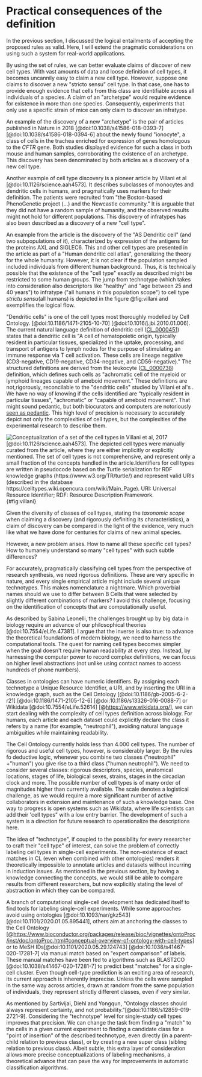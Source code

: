 # Practical consequences of the definition


In the previous section, I discussed the logical entailments of accepting the proposed rules as valid. Here, I will extend the pragmatic considerations on using such a system for real-world applications. 

By using the set of rules, we can better evaluate claims of discover of new cell types. With vast amounts of data and loose definition of cell types, it becomes uncannily easy to claim a new cell type. However, suppose one claims to discover a new "stricto sensu" cell type. In that case, one has to provide enough evidence that cells from this class are identifiable across all individuals of a species. A claim of an "archetype" would require  evidence for existence in more than one species. Consequently, experiments that only use a specific strain of mice can only claim to discover an infratype.

An example of the discovery of a new "archetype" is the pair of articles published in Nature in 2018 [@doi:10.1038/s41586-018-0393-7] [@doi:10.1038/s41586-018-0394-6] about the newly found "ionocyte", a class of cells in the trachea enriched for expression of genes homologous to the _CFTR_ gene. Both studies displayed evidence for such a class in both mouse and human samples, corroborating the existence of an archetype. This discovery has been denominated by both articles as a discovery of a new cell type. 

Another example of cell type discovery is a pioneer article by Villani et al [@doi:10.1126/science.aah4573]. It describes subclasses of monocytes and dendritic cells in humans, and pragmatically uses markers for their definition. The patients were recruited from "the Boston-based PhenoGenetic project (...) and the Newcastle community." It is arguable that they did not have a random sample of humanity, and the observed results might not hold for different populations. This discovery of infratypes has also been described as a discovery of a new "cell type". 

An example from the article is the discovery of the  "AS Dendritic cell" (and two subpopulations of it), characterized by expression of the antigens for the proteins AXL and SIGLEC6. This and other cell types are presented in the article  as part of a "Human dendritic cell atlas", generalizing the theory for the whole humanity. However, it is not clear if the population sampled included individuals from different human background. Thus, it is technically possible that the existence of the "cell type" exactly as described might be restricted to some human groups. The jump from technotype (which takes into consideration also descriptors like "healthy" and "age between 25 and 40 years") to infratype ("all humans in this population scope") to cell type _strictu sensu_(all humans) is depicted in the figure @fig:villani and exemplifies the logical flow. 

"Dendritic cells" is one of the cell types most thoroughly modelled by Cell Ontology. [@doi:10.1186/1471-2105-10-70] [@doi:10.1016/j.jbi.2010.01.006]. The current natural language definition of dendritic cell ([CL_0000451](http://purl.obolibrary.org/obo/CL_0000451)) states that a dendritic cell is "A cell of hematopoietic origin, typically resident in particular tissues, specialized in the uptake, processing, and transport of antigens to lymph nodes for the purpose of stimulating an immune response via T cell activation. These cells are lineage negative (CD3-negative, CD19-negative, CD34-negative, and CD56-negative)." The structured definitions are derived from the leukocyte ([CL_0000738](http://purl.obolibrary.org/obo/CL_0000738)) definition, which defines such cells as "achromatic cell of the myeloid or lymphoid lineages capable of ameboid movement." These definitions are not,rigorously, reconcilable to the "dendritic cells" studied by Villani et al's . We have no way of knowing if the cells identified are "typically resident in particular tissues", "achromatic" or "capable of ameboid movement". That might sound pedantic, but both biocurators and  computers are notoriously [seen as pedantic](https://www.biocuration.org/community/biocuration-generic-job-description/). This high level of precision is necessary to accurately depict not only the complexities of cell types, but the complexities of the experimental research to describe them.


![ Conceptualization of a set of the cell types in Villani et al, 2017 [@doi:10.1126/science.aah4573]. The depicted cell types were manually curated from the article, where they are either implicitly or explicitly mentioned. The set of cell types is not comprehensive, and represent only a small fraction of the concepts handled in the article.Identifiers for cell types are written in pseudocode based on the Turtle serialization for RDF knowledge graphs (https://www.w3.org/TR/turtle/) and represent valid URIs (described in the database https://celltypes.wiki.opencura.com/wiki/Main_Page). URI: Universal Resource Identifier; RDF: Resource Description Framework.](images/villani_asdcs.png  ){#fig:villani}

Given the diversity of classes of cell types, stating the _taxonomic scope_ when claiming a discovery (and rigorously definiting its characteristics), a claim of discovery can be compared in the light of the evidence, very much like what we have done for centuries for claims of new animal species. 

However, a new problem arises. How to name all these specific cell types? How to humanely understand so many "cell types" with such subtle differences? 

For accurately, pragmatically classifying cell types from the perspective of research synthesis, we need rigorous definitions.  These are very specific in nature, and every single empirical article might include several unique technotypes. This makes nomenclature a nightmare. Which proverbial names should we use to differ between B Cells that were selected by slightly different combinations of markers?  I avoid this challenge, focusing on the identification of concepts that are computationally useful. 

As described by Sabina Leonelli, the challenges brought up by big data in biology require an advance of our philosophical theories [@doi:10.7554/eLife.47381]. I argue that the inverse is also true: to advance the theoretical foundations of modern biology, we need to harness the computational tools. The quest for naming cell types becomes simpler when the goal doesn't require human readability at every step. Instead, by harnessing the computer power to record complex definitions, we can focus on higher level abstractions (not unlike using contact names to access hundreds of phone numbers).  

Classes in ontologies can have numeric identifiers. By assigning each technotype a Unique Resource Identifier, a URI, and by inserting the URI in a knowledge graph, such as the Cell Ontology [@doi:10.1186/gb-2005-6-2-r21] [@doi:10.1186/1471-2105-12-6] [@doi:10.1186/s13326-016-0088-7] or Wikidata [@doi:10.7554/eLife.52614] [@https://www.wikidata.org/], we can start dealing with the complexity of cell types definition across biology. For humans, each article and each dataset could explicitly declare the class it refers by a  name (for example, "neutrophil"), avoiding natural language ambiguities while maintaining readability. 

The Cell Ontology currently holds less than 4.000 cell types. The number of rigorous and useful cell types, however, is considerably larger. By the rules fo deductive logic, whenever you combine two classes ("neutrophil" +"human") you give rise to a third class ("human neutrophil"). We need to consider several classes:  rigorous descriptors, species, anatomical locations, stages of life, biological sexes, strains, stages in the circadian clock and more. The possible number of cell types is of many order of magnitudes higher than currently available. The scale denotes a logistical challenge, as we would require a more significant number of active collaborators in extension and maintenance of such a knowledge base. One way to progress is open systems such as Wikidata, where life scientists can add their 'cell types" with a low entry barrier. The development of such a system is a direction for future research to operationalize the descriptions here. 

The idea of "technotype", if coupled to the possibility for every researcher to craft their "cell type" of interest, can solve the problem of correctly labeling cell types in single-cell experiments. The non-existence of exact matches in CL (even when combined with other ontologies) renders it theoretically impossible to annotate articles and datasets without incurring in induction issues. As mentioned in the previous section, by having a knowledge connecting the concepts, we would still be able to compare results from different researchers, but now explicitly stating the level of abstraction in which they can be compared.

A branch of computational single-cell development has dedicated itself to find tools for labeling single-cell experiments. While some approaches avoid using ontologies [@doi:10.1093/nar/gkz543] [@doi:10.1101/2020.01.05.895441], others aim at anchoring the classes to the Cell Ontology [@https://www.bioconductor.org/packages/release/bioc/vignettes/ontoProc/inst/doc/ontoProc.html#conceptual-overview-of-ontology-with-cell-types] or to MeSH IDs[@doi:10.1101/2020.05.29.124743] [@doi:10.1038/s41467-020-17281-7] via manual match based on "expert comparison" of labels. These manual matches have been fed to algorithms such as BLAST2CO [@doi:10.1038/s41467-020-17281-7] to predict best "matches" for a single-cell cluster. Even though cell-type prediction is an exciting area of research, its current approach is inherently imprecise. Unless the cells were sampled in the same way across articles, drawn at random from the same population of individuals, they represent strictly different classes, even if very similar.

 As mentioned by Sartivijai, Diehl and Yongqun, "Ontology classes should always represent certainty, and not probability."[@doi:10.1186/s12859-019-2721-9]. Considering the "technotype" level for single-study cell types improves that precision. We can change the task from finding a "match" to the cells in a given current experiment to finding a candidate class for a "point of insertion" of the described technotype, even directly (in a parent-child relation to previous class), or by creating a new super class (sibling relation to previous class). Albeit subtle, this extra layer of consideration allows more precise conceptualizations of labeling mechanisms, a theoretical advance  that can  pave the way for improvements in automatic classification algorithms.